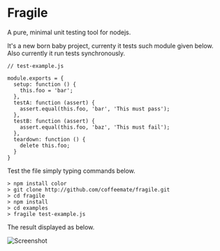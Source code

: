 Fragile
=======

A pure, minimal unit testing tool for nodejs.

It's a new born baby project, currenty it tests such module given below.
Also currently it run tests synchronously.

	// test-example.js
	
	module.exports = {
	  setup: function () {
	    this.foo = 'bar';
	  },
	  testA: function (assert) {
	    assert.equal(this.foo, 'bar', 'This must pass');    
	  },
	  testB: function (assert) {
	    assert.equal(this.foo, 'baz', 'This must fail');
	  },
	  teardown: function () {
	    delete this.foo;
	  }
	}


Test the file simply typing commands below.

	> npm install color	
	> git clone http://github.com/coffeemate/fragile.git
	> cd fragile
	> npm install
	> cd examples
	> fragile test-example.js

The result displayed as below.

![Screenshot](http://kadirpekel.com/fragile.png)


